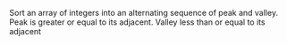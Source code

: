 Sort an array of integers into an alternating sequence of peak
and valley. Peak is greater or equal to its adjacent. Valley less than or equal
to its adjacent

